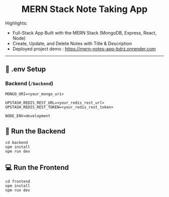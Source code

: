 <h1 align="center">MERN Stack Note Taking App</h1>

Highlights:

- Full-Stack App Built with the MERN Stack (MongoDB, Express, React, Node)
- Create, Update, and Delete Notes with Title & Description
- Deployed project demo : https://mern-notes-app-bdrz.onrender.com
---
## 🧪 .env Setup

### Backend (`/backend`)

```
MONGO_URI=<your_mongo_uri>

UPSTASH_REDIS_REST_URL=<your_redis_rest_url>
UPSTASH_REDIS_REST_TOKEN=<your_redis_rest_token>

NODE_ENV=development
```

## 🔧 Run the Backend

```
cd backend
npm install
npm run dev
```

## 💻 Run the Frontend

```
cd frontend
npm install
npm run dev
```
